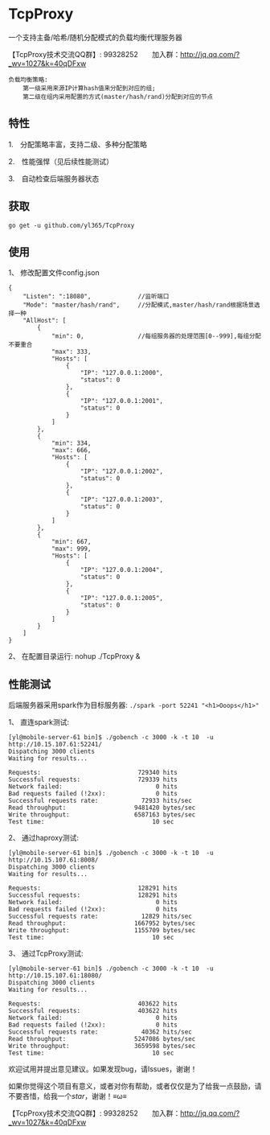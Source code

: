 # TcpProxy
一个支持主备/哈希/随机分配模式的负载均衡代理服务器

【TcpProxy技术交流QQ群】: 99328252　　加入群：http://jq.qq.com/?_wv=1027&k=40qDFxw

```
负载均衡策略: 
    第一级采用来源IP计算hash值来分配到对应的组;
    第二级在组内采用配置的方式(master/hash/rand)分配到对应的节点
```

## 特性
1.　分配策略丰富，支持二级、多种分配策略

2.　性能强悍（见后续性能测试）

3.　自动检查后端服务器状态


## 获取
```
go get -u github.com/yl365/TcpProxy
```

## 使用

1、 修改配置文件config.json

```
{
    "Listen": ":18080",             //监听端口
    "Mode": "master/hash/rand",     //分配模式,master/hash/rand根据场景选择一种
    "AllHost": [
        {
            "min": 0,               //每组服务器的处理范围[0--999],每组分配不要重合
            "max": 333, 
            "Hosts": [
                {
                    "IP": "127.0.0.1:2000", 
                    "status": 0
                }, 
                {
                    "IP": "127.0.0.1:2001", 
                    "status": 0
                }
            ]
        }, 
        {
            "min": 334, 
            "max": 666, 
            "Hosts": [
                {
                    "IP": "127.0.0.1:2002", 
                    "status": 0
                }, 
                {
                    "IP": "127.0.0.1:2003", 
                    "status": 0
                }
            ]
        }, 
        {
            "min": 667, 
            "max": 999, 
            "Hosts": [
                {
                    "IP": "127.0.0.1:2004", 
                    "status": 0
                }, 
                {
                    "IP": "127.0.0.1:2005", 
                    "status": 0
                }
            ]
        }
    ]
}
```

2、 在配置目录运行: nohup ./TcpProxy &


## 性能测试

后端服务器采用spark作为目标服务器: `./spark -port 52241 "<h1>Ooops</h1>" `

1、 直连spark测试:

``` 
[yl@mobile-server-61 bin]$ ./gobench -c 3000 -k -t 10  -u http://10.15.107.61:52241/
Dispatching 3000 clients
Waiting for results...

Requests:                           729340 hits
Successful requests:                729339 hits
Network failed:                          0 hits
Bad requests failed (!2xx):              0 hits
Successful requests rate:            72933 hits/sec
Read throughput:                   9481420 bytes/sec
Write throughput:                  6587163 bytes/sec
Test time:                              10 sec
```

2、 通过haproxy测试:

```
[yl@mobile-server-61 bin]$ ./gobench -c 3000 -k -t 10  -u http://10.15.107.61:8008/
Dispatching 3000 clients
Waiting for results...

Requests:                           128291 hits
Successful requests:                128291 hits
Network failed:                          0 hits
Bad requests failed (!2xx):              0 hits
Successful requests rate:            12829 hits/sec
Read throughput:                   1667952 bytes/sec
Write throughput:                  1155709 bytes/sec
Test time:                              10 sec
```

3、 通过TcpProxy测试:

```
[yl@mobile-server-61 bin]$ ./gobench -c 3000 -k -t 10  -u http://10.15.107.61:18080/
Dispatching 3000 clients
Waiting for results...

Requests:                           403622 hits
Successful requests:                403622 hits
Network failed:                          0 hits
Bad requests failed (!2xx):              0 hits
Successful requests rate:            40362 hits/sec
Read throughput:                   5247086 bytes/sec
Write throughput:                  3659598 bytes/sec
Test time:                              10 sec
```

欢迎试用并提出意见建议。如果发现bug，请Issues，谢谢！

如果你觉得这个项目有意义，或者对你有帮助，或者仅仅是为了给我一点鼓励，请不要吝惜，给我一个*star*，谢谢！≡ω≡

【TcpProxy技术交流QQ群】: 99328252　　加入群：http://jq.qq.com/?_wv=1027&k=40qDFxw
